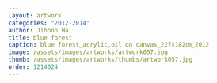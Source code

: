 ```yaml
---
layout: artwork
categories: "2012-2014"
author: Jihoon Ha
title: blue forest
caption: blue forest_acrylic,oil on canvas_227×182㎝_2012
image: /assets/images/artworks/artwork057.jpg
thumb: /assets/images/artworks/thumbs/artwork057.jpg
order: 1214024
---
```

